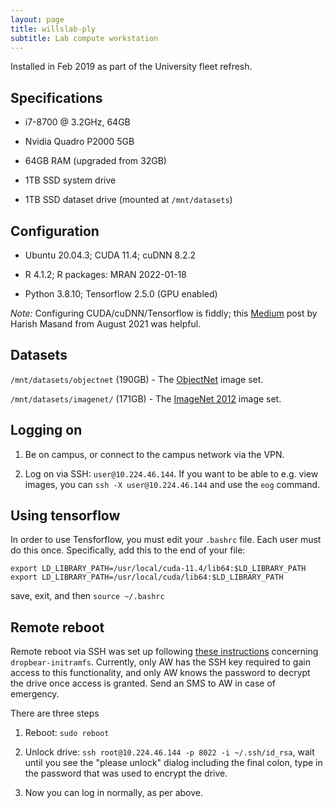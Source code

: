 ```yaml
---
layout: page
title: willslab-ply
subtitle: Lab compute workstation
---
```


Installed in Feb 2019 as part of the University fleet refresh.

## Specifications

- i7-8700 @ 3.2GHz, 64GB 

- Nvidia Quadro P2000 5GB 

- 64GB RAM (upgraded from 32GB)

- 1TB SSD system drive

- 1TB SSD dataset drive (mounted at `/mnt/datasets`)


## Configuration

- Ubuntu 20.04.3; CUDA 11.4; cuDNN 8.2.2

- R 4.1.2; R packages: MRAN 2022-01-18

- Python 3.8.10; Tensorflow 2.5.0 (GPU enabled)

_Note:_ Configuring CUDA/cuDNN/Tensorflow is fiddly; this [Medium](https://medium.com/@harishmasand/installing-tensorflow-with-gpu-cuda-and-cudnn-in-ubuntu-20-04-ab2208c06c4a) post by Harish Masand from August 2021 was helpful.


## Datasets

`/mnt/datasets/objectnet` (190GB) - The [ObjectNet](https://objectnet.dev/) image set.

`/mnt/datasets/imagenet/` (171GB) - The [ImageNet 2012](https://image-net.org/challenges/LSVRC/index.php) image set. 

## Logging on

1. Be on campus, or connect to the campus network via the VPN.

2. Log on via SSH: `user@10.224.46.144`. If you want to be able to e.g. view images, you can `ssh -X user@10.224.46.144` and use the `eog` command.

## Using tensorflow

In order to use Tensforflow, you must edit your `.bashrc` file. Each user must do this once. Specifically, add this to the end of your file:

```
export LD_LIBRARY_PATH=/usr/local/cuda-11.4/lib64:$LD_LIBRARY_PATH
export LD_LIBRARY_PATH=/usr/local/cuda/lib64:$LD_LIBRARY_PATH
```

save, exit, and then `source ~/.bashrc`

## Remote reboot

Remote reboot via SSH was set up following [these instructions](https://freundschafter.com/research/how-to-create-and-open-an-encrypted-ubuntu-linux-18-04-server-with-dropbear-through-ssh/) concerning `dropbear-initramfs`. Currently, only AW has the SSH key required to gain access to this functionality, and only AW knows the password to decrypt the drive once access is granted. Send an SMS to AW in case of emergency. 

There are three steps

1. Reboot: `sudo reboot`

2. Unlock drive: `ssh root@10.224.46.144 -p 8022 -i ~/.ssh/id_rsa`, wait until you see the "please unlock" dialog including the final colon, type in the password that was used to encrypt the drive. 

3. Now you can log in normally, as per above.

